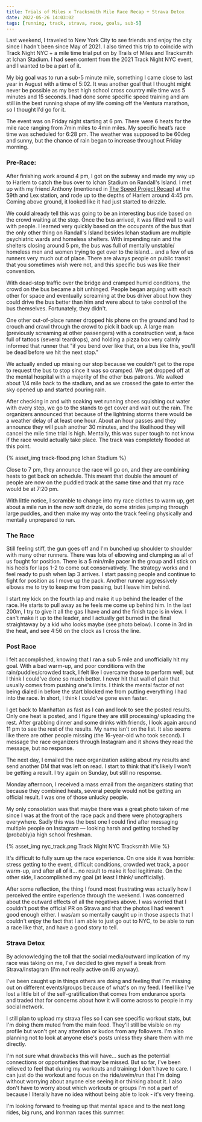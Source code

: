 ```yaml
---
title: Trials of Miles x Tracksmith Mile Race Recap + Strava Detox
date: 2022-05-26 14:03:02
tags: [running, track, strava, race, goals, sub-5]
---
```


Last weekend, I traveled to New York City to see friends and enjoy the city since I hadn't been since May of 2021. I also timed this trip to coincide with Track Night NYC + a mile time trial put on by Trails of Miles and Tracksmith at Ichan Stadium. I had seen content from the 2021 Track Night NYC event, and I wanted to be a part of it.

My big goal was to run a sub-5 minute mile, something I came close to last year in August with a time of 5:02. It was another goal that I thought might never be possible as my best high school cross country mile time was 5 minutes and 15 seconds. I had done some specific speed training and am still in the best running shape of my life coming off the Ventura marathon, so I thought I'd go for it.

The event was on Friday night starting at 6 pm. There were 6 heats for the mile race ranging from 7min miles to 4min miles. My specific heat’s race time was scheduled for 6:28 pm. The weather was supposed to be 60deg and sunny, but the chance of rain began to increase throughout Friday morning.

### Pre-Race:

After finishing work around 4 pm, I got on the subway and made my way up to Harlem to catch the bus over to Ichan Stadium on Randall's Island. I met up with my friend Anthony (mentioned in [The Speed Project Recap](https://www.limchayseng.com/2022/03/30/TSP2022/)) at the 59th and Lex station, and rode up to the depths of Harlem around 4:45 pm. Coming above ground, it looked like it had just started to drizzle.

We could already tell this was going to be an interesting bus ride based on the crowd waiting at the stop. Once the bus arrived, it was filled wall to wall with people. I learned very quickly based on the occupants of the bus that the only other thing on Randall's Island besides Ichan stadium are multiple psychiatric wards and homeless shelters. With impending rain and the shelters closing around 5 pm, the bus was full of mentally unstable/ homeless men and women trying to get over to the island... and a few of us runners very much out of place. There are always people on public transit that you sometimes wish were not, and this specific bus was like their convention.

With dead-stop traffic over the bridge and cramped humid conditions, the crowd on the bus became a bit unhinged. People began arguing with each other for space and eventually screaming at the bus driver about how they could drive the bus better than him and were about to take control of the bus themselves. Fortunately, they didn't.

One other out-of-place runner dropped his phone on the ground and had to crouch and crawl through the crowd to pick it back up. A large man (previously screaming at other passengers) with a construction vest, a face full of tattoos (several teardrops), and holding a pizza box very calmly informed that runner that "if you bend over like that, on a bus like this, you'll be dead before we hit the next stop."

We actually ended up missing our stop because we couldn't get to the rope to request the bus to stop since it was so cramped. We get dropped off at the mental hospital with a majority of the other bus patrons. We walked about 1/4 mile back to the stadium, and as we crossed the gate to enter the sky opened up and started pouring rain.

After checking in and with soaking wet running shoes squishing out water with every step, we go to the stands to get cover and wait out the rain. The organizers announced that because of the lightning storms there would be a weather delay of at least one hour. About an hour passes and they announce they will push another 30 minutes, and the likelihood they will cancel the mile time trial is high. Mentally, this was super tough to not know if the race would actually take place. The track was completely flooded at this point.

{% asset_img track-flood.png Ichan Stadium %}

Close to 7 pm, they announce the race will go on, and they are combining heats to get back on schedule. This meant that double the amount of people are now on the puddled track at the same time and that my race would be at 7:20 pm.

With little notice, I scramble to change into my race clothes to warm up, get about a mile run in the now soft drizzle, do some strides jumping through large puddles, and then make my way onto the track feeling physically and mentally unprepared to run.

### The Race

Still feeling stiff, the gun goes off and I'm bunched up shoulder to shoulder with many other runners. There was lots of elbowing and clumping as all of us fought for position. There is a 5 min/mile pacer in the group and I stick on his heels for laps 1-2 to come out conservatively. The strategy works and I feel ready to push when lap 3 arrives. I start passing people and continue to fight for position as I move up the pack. Another runner aggressively elbows me to try to keep me from passing, but I leave him behind.

I start my kick on the fourth lap and make it up behind the leader of the race. He starts to pull away as he feels me come up behind him. In the last 200m, I try to give it all the gas I have and and the finish tape is in view. I can't make it up to the leader, and I actually get burned in the final straightaway by a kid who looks maybe (see photo below). I come in 3rd in the heat, and see 4:56 on the clock as I cross the line.

### Post Race

I felt accomplished, knowing that I ran a sub 5 mile and unofficially hit my goal. With a bad warm-up, and poor conditions with the rain/puddles/crowded track, I felt like I overcame those to perform well, but I think I could've done so much better. I never hit that wall of pain that usually comes from pushing one's limits. I think the mental factor of not being dialed in before the start blocked me from putting everything I had into the race. In short, I think I could've gone even faster.

I get back to Manhattan as fast as I can and look to see the posted results. Only one heat is posted, and I figure they are still processing/ uploading the rest. After grabbing dinner and some drinks with friends, I look again around 11 pm to see the rest of the results. My name isn't on the list. It also seems like there are other people missing (the 16-year-old who took second). I message the race organizers through Instagram and it shows they read the message, but no response.

The next day, I emailed the race organization asking about my results and send another DM that was left on read. I start to think that it's likely I won't be getting a result. I try again on Sunday, but still no response.

Monday afternoon, I received a mass email from the organizers stating that because they combined heats, several people would not be getting an official result. I was one of those unlucky people.

My only consolation was that maybe there was a great photo taken of me since I was at the front of the race pack and there were photographers everywhere. Sadly this was the best one I could find after messaging multiple people on Instagram — looking harsh and getting torched by (probably)a high school freshman.

{% asset_img nyc_track.png Track Night NYC Tracksmith Mile %}

It's difficult to fully sum up the race experience. On one side it was horrible: stress getting to the event, difficult conditions, crowded wet track, a poor warm-up, and after all of it... no result to make it feel legitimate. On the other side, I accomplished my goal (at least I think/ unofficially).

After some reflection, the thing I found most frustrating was actually how I perceived the entire experience through the weekend. I was concerned about the outward effects of all the negatives above. I was worried that I couldn't post the official PR on Strava and that the photos I had weren't good enough either. I was/am so mentally caught up in those aspects that I couldn't enjoy the fact that I am able to just go out to NYC, to be able to run a race like that, and have a good story to tell.

### Strava Detox

By acknowledging the toll that the social media/outward implication of my race was taking on me, I've decided to give myself a break from Strava/Instagram (I'm not really active on IG anyway).

I've been caught up in things others are doing and feeling that I'm missing out on different events/groups because of what's on my feed. I feel like I've lost a little bit of the self-gratification that comes from endurance sports and traded that for concerns about how it will come across to people in my social network.

I still plan to upload my strava files so I can see specific workout stats, but I'm doing them muted from the main feed. They'll still be visible on my profile but won't get any attention or kudos from any followers. I'm also planning not to look at anyone else's posts unless they share them with me directly.

I'm not sure what drawbacks this will have... such as the potential connections or opportunities that may be missed. But so far, I've been relieved to feel that during my workouts and training: I don't have to care. I can just do the workout and focus on the ride/swim/run that I'm doing without worrying about anyone else seeing it or thinking about it. I also don't have to worry about which workouts or groups I'm not a part of because I literally have no idea without being able to look - it's very freeing.

I'm looking forward to freeing up that mental space and to the next long rides, big runs, and Ironman races this summer.
